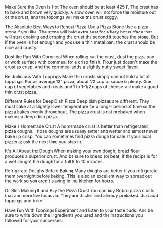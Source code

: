 Make Sure the Oven Is Hot 
The oven should be at least 425 F. The crust has to bake and brown very quickly. A slow oven will not force the moisture out of the crust, and the toppings will make the crust soggy.

 
The Absolute Best Ways to Reheat Pizza
Use a Pizza Stone 
Use a pizza stone if you like. The stone will hold extra heat for a fiery hot surface that will start cooking and crisping the crust the second it touches the stone. But if the oven is hot enough and you use a thin metal pan, the crust should be nice and crusty.

Dust the Pan With Cornmeal 
When rolling out the crust, dust the pizza pan or work surface with cornmeal for a crisp finish. Flour just doesn't make the crust as crisp. And the cornmeal adds a slightly nutty sweet flavor.


Be Judicious With Toppings
Many thin crusts simply cannot hold a lot of toppings. For an average 12" pizza, about 1/2 cup of sauce is plenty. One cup of vegetables and meats and 1 to 1-1/2 cups of cheese will make a good thin crust pizza.

Different Rules for Deep Dish Pizza 
Deep dish pizzas are different. They must bake at a slightly lower temperature for a longer period of time so the pizza bakes evenly throughout. The pizza crust is not prebaked when making a deep-dish pizza.

Make a Homemade Crust 
A homemade crust is better than refrigerated pizza doughs. Those doughs are usually softer and wetter and almost never bake up crisp. You can sometimes find pizza dough for sale at your local pizzeria; ask the next time you stop in.

It's All About the Dough 
When making your own dough, bread flour produces a superior crust. And be sure to knead (or beat, if the recipe is for a wet dough) the dough for a full 8 to 10 minutes.

Refrigerate Doughs Before Baking
Many doughs are better if you refrigerate them overnight before baking. This is also an excellent way to spread out the work so you aren't slaving in the kitchen for hours.

Or Skip Making It and Buy the Pizza Crust 
You can buy Boboli pizza crusts that are more like focaccia. They are thicker and already prebaked. Just add toppings and bake.

Have Fun With Toppings
Experiment and listen to your taste buds. And be sure to write down the ingredients you used and the instructions you followed for your successes.